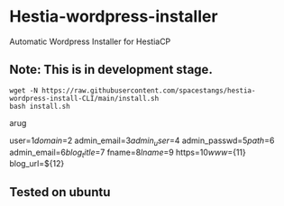 # Hestia-wordpress-installer
Automatic Wordpress Installer for HestiaCP


## Note: This is in development stage.

```shell
wget -N https://raw.githubusercontent.com/spacestangs/hestia-wordpress-install-CLI/main/install.sh
bash install.sh
```
arug

user=$1
domain=$2
admin_email=$3
admin_user=$4
admin_passwd=$5
path=$6
admin_email=$6
blog_title=$7
fname=$8
lname=$9
https=${10}
www=${11}
blog_url=${12}

## Tested on ubuntu
